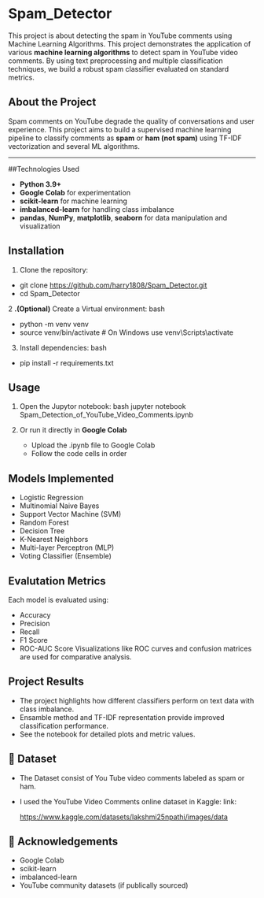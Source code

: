 # Spam_Detector
This project is about detecting the spam in YouTube comments using Machine Learning Algorithms.
This project demonstrates the application of various **machine learning algorithms** to detect spam in YouTube video comments. By using text preprocessing and multiple classification techniques, we build a robust spam classifier evaluated on standard metrics.
## About the Project
Spam comments on YouTube degrade the quality of conversations and user experience. This project aims to build a supervised machine learning pipeline to classify comments as **spam** or **ham (not spam)** using TF-IDF vectorization and several ML algorithms.

---

##Technologies Used 
- **Python 3.9+**
- **Google Colab** for experimentation
- **scikit-learn** for machine learning
- **imbalanced-learn** for handling class imbalance
- **pandas**, **NumPy**, **matplotlib**, **seaborn** for data manipulation and visualization

## Installation
1. Clone the repository:
- git clone https://github.com/harry1808/Spam_Detector.git 
- cd Spam_Detector

2 **.(Optional)** Create a Virtual environment:
bash
- python -m venv venv
- source venv/bin/activate  # On Windows use venv\Scripts\activate


3. Install dependencies:
 bash

 - pip install -r requirements.txt
  
## **Usage** 
1. Open the Jupytor notebook:
bash
jupyter notebook Spam_Detection_of_YouTube_Video_Comments.ipynb

2. Or run it directly in **Google Colab**

   - Upload the .ipynb file to Google Colab
   - Follow the code cells in order

## **Models Implemented**

- Logistic Regression
- Multinomial Naive Bayes
- Support Vector Machine (SVM)
- Random Forest
- Decision Tree
- K-Nearest Neighbors
- Multi-layer Perceptron (MLP)
- Voting Classifier (Ensemble)

## **Evalutation Metrics**

Each model is evaluated using:

- Accuracy
- Precision
- Recall
- F1 Score
- ROC-AUC Score
Visualizations like ROC curves and confusion matrices are used for comparative analysis.

## **Project Results**
- The project highlights how different classifiers perform on text data with class imbalance.
- Ensamble method and TF-IDF representation provide improved classification performance.
- See the notebook for detailed plots and metric values.

## **📂 Dataset**
- The Dataset consist of You Tube video comments labeled as spam or ham.
- I used the YouTube Video Comments online dataset in Kaggle:
link:

     https://www.kaggle.com/datasets/lakshmi25npathi/images/data

## **🙌 Acknowledgements**
- Google Colab
- scikit-learn
- imbalanced-learn
- YouTube community datasets (if publically sourced)
